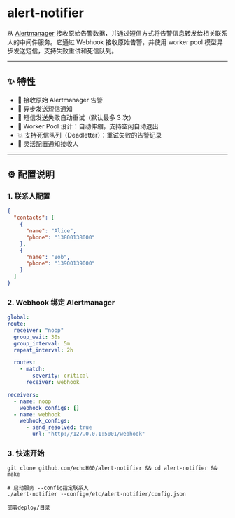 # alert-notifier
从 [Alertmanager](https://prometheus.io/docs/alerting/latest/alertmanager/) 接收原始告警数据，并通过短信方式将告警信息转发给相关联系人的中间件服务。它通过 Webhook 接收原始告警，并使用 worker pool 模型异步发送短信，支持失败重试和死信队列。

---

## ✨ 特性

- 🚀 接收原始 Alertmanager 告警
- 📲 异步发送短信通知
- 🔄 短信发送失败自动重试（默认最多 3 次）
- 🧵 Worker Pool 设计：自动伸缩，支持空闲自动退出
- 💥 支持死信队列（Deadletter）：重试失败的告警记录
- 👥 灵活配置通知接收人


---

## ⚙️ 配置说明

### 1. 联系人配置

```json
{
  "contacts": [
    {
      "name": "Alice",
      "phone": "13800138000"
    },
    {
      "name": "Bob",
      "phone": "13900139000"
    }
  ]
}
```


### 2. Webhook 绑定 Alertmanager
```yaml
global:
route:
  receiver: "noop"
  group_wait: 30s
  group_interval: 5m
  repeat_interval: 2h

  routes:
    - match:
        severity: critical
      receiver: webhook

receivers:
  - name: noop
    webhook_configs: []
  - name: webhook
    webhook_configs:
      - send_resolved: true
        url: "http://127.0.0.1:5001/webhook"
```

### 3. 快速开始
```shell
git clone github.com/echoH00/alert-notifier && cd alert-notifier && make

# 启动服务 --config指定联系人
./alert-notifier --config=/etc/alert-notifier/config.json

部署deploy/目录
```

